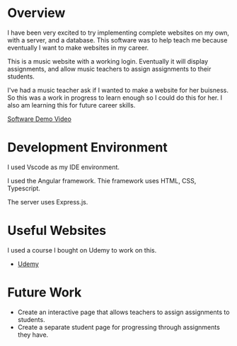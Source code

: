 # Overview

I have been very excited to try implementing complete websites on my own, with a server, and a database. This software was to help teach me because eventually I want to make websites in my career.

This is a music website with a working login. Eventually it will display assignments, and allow music teachers to assign assignments to their students.

I've had a music teacher ask if I wanted to make a website for her buisness. So this was a work in progress to learn enough so I could do this for her. I also am learning this for future career skills.

[Software Demo Video](http://youtube.link.goes.here)

# Development Environment

I used Vscode as my IDE environment.

I used the Angular framework.
Thie framework uses HTML, CSS, Typescript.

The server uses Express.js.

# Useful Websites
I used a course I bought on Udemy to work on this.
* [Udemy](https://www.udemy.com/course/the-complete-guide-to-angular-2/)

# Future Work
* Create an interactive page that allows teachers to assign assignments to students.
* Create a separate student page for progressing through assignments they have. 
